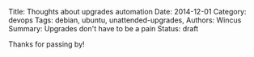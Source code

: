 Title: Thoughts about upgrades automation
Date: 2014-12-01
Category: devops
Tags: debian, ubuntu, unattended-upgrades, 
Authors: Wincus
Summary: Upgrades don't have to be a pain
Status: draft

Thanks for passing by!
